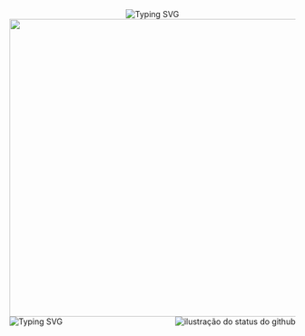 <div align="center">
<img src="https://readme-typing-svg.herokuapp.com?font=Pixelify+Sans&pause=500&color=ED7599&random=false&width=435&lines=data+science++student+(%CB%B5+%E2%80%A2%CC%80+%E1%B4%97+%E2%80%A2%CC%81+%CB%B5+)+%E2%9C%A7+;currently+focusing+on+the+area+of+%E2%80%8B%E2%80%8Bsoftware+development" alt="Typing SVG"  /></a>
<img height="526" src="https://i.imgur.com/yDNdkdJ.png"/><img src="https://github-readme-stats.vercel.app/api/top-langs/?username=ericasousaa&layout=compact&show_icons=true&title_color=ed7599&text_color=ed7599&icon_color=660033&bg_color=f4e8e8&cache_seconds=2300"alt="ilustração do status do github" align="right"/> <a href="https://git.io/typing-svg">
<a href="https://git.io/typing-svg"><img src="https://readme-typing-svg.herokuapp.com?font=Pixelify+Sans&size=17&duration=1&pause=1&color=ED7599&repeat=false&random=false&width=435&lines=art+made+by+me!" alt="Typing SVG" align="left" /></a>

